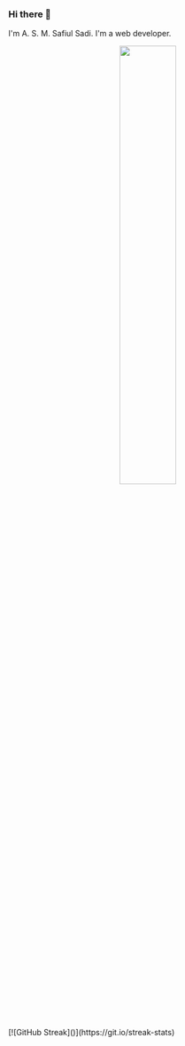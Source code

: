 ### Hi there 👋
I'm A. S. M. Safiul Sadi. I'm a web developer.

<p align="center">
<img src="https://github-readme-streak-stats.herokuapp.com?user=SafiulSadi&theme=tokyonight-duo&hide_border=false" width="45%"/>
</p>
[![GitHub Streak]()](https://git.io/streak-stats)
<!--
This is a ✨ _special_ ✨ repository because its `README.md` (this file) appears on your GitHub profile.

Here are some ideas to get you started:

- 🔭 I’m currently working on ...
- 🌱 I’m currently learning ...
- 👯 I’m looking to collaborate on ...
- 🤔 I’m looking for help with ...
- 💬 Ask me about ...
- 📫 How to reach me: ...
- 😄 Pronouns: ...
- ⚡ Fun fact: ...
-->
